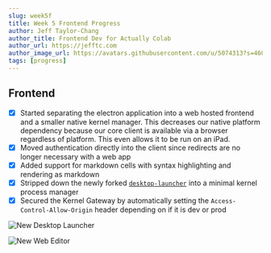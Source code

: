 ```yaml
---
slug: week5f
title: Week 5 Frontend Progress
author: Jeff Taylor-Chang
author_title: Frontend Dev for Actually Colab
author_url: https://jefftc.com
author_image_url: https://avatars.githubusercontent.com/u/5074313?s=460&u=9dc3384482173ab6e158978936d42b440155007e&v=4
tags: [progress]
---
```


## Frontend

- [x] Started separating the electron application into a web hosted frontend and a smaller native kernel manager. This decreases our native platform dependency because our core client is available via a browser regardless of platform. This even allows it to be run on an iPad.
- [x] Moved authentication directly into the client since redirects are no longer necessary with a web app
- [x] Added support for markdown cells with syntax highlighting and rendering as markdown
- [x] Stripped down the newly forked [`desktop-launcher`](https://github.com/actually-colab/desktop-launcher) into a minimal kernel process manager
- [x] Secured the Kernel Gateway by automatically setting the `Access-Control-Allow-Origin` header depending on if it is dev or prod

![New Desktop Launcher](https://user-images.githubusercontent.com/5074313/109318637-0304dd80-781c-11eb-9513-fdd2c0dc3efc.png)

![New Web Editor](https://user-images.githubusercontent.com/5074313/109358986-acff5c80-7852-11eb-8fc5-4875500b6116.png)
